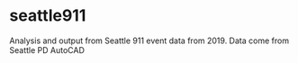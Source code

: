 # seattle911
Analysis and output from Seattle 911 event data from 2019.  Data come from Seattle PD AutoCAD
